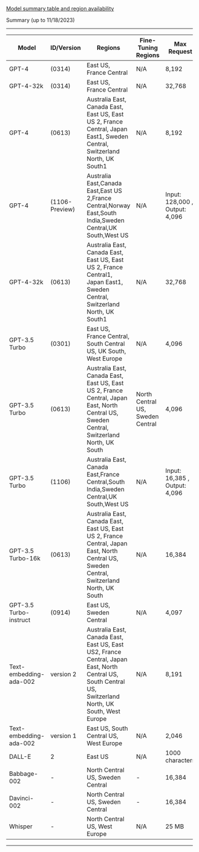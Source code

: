 [Model summary table and region availability](https://learn.microsoft.com/en-us/azure/ai-services/openai/concepts/models#model-summary-table-and-region-availability)

Summary (up to 11/18/2023)

---------------------------------------------------------
| Model | ID/Version | Regions | Fine-Tuning Regions | Max Request | Training Data (up to) |
|-------|------------|---------|---------------------|-------------|-----------------------|
| GPT-4 | (0314) | East US, France Central | N/A | 8,192 | September 2021 |
| GPT-4-32k |  (0314) | East US, France Central | N/A | 32,768 | September 2021 |
| GPT-4 | (0613) | Australia East, Canada East, East US, East US 2, France Central, Japan East1, Sweden Central, Switzerland North, UK South1 | N/A | 8,192  | September 2021 |
| GPT-4 | (1106-Preview) | Australia East,Canada East,East US 2,France Central,Norway East,South India,Sweden Central,UK South,West US|N/A | Input: 128,000 , Output: 4,096  | September 2021 |
| GPT-4-32k | (0613) | Australia East, Canada East, East US, East US 2, France Central1, Japan East1, Sweden Central, Switzerland North, UK South1 | N/A | 32,768  | September 2021 |
| GPT-3.5 Turbo | (0301) | East US, France Central, South Central US, UK South, West Europe | N/A | 4,096  | Sep 2021 |
| GPT-3.5 Turbo | (0613) | Australia East, Canada East, East US, East US 2, France Central, Japan East, North Central US, Sweden Central, Switzerland North, UK South | North Central US, Sweden Central | 4,096  | Sep 2021 |
| GPT-3.5 Turbo | (1106) |Australia East, Canada East,France Central,South India,Sweden Central,UK South,West US|	N/A |Input: 16,385 , Output: 4,096  	|Sep 2021|
| GPT-3.5 Turbo-16k | (0613) | Australia East, Canada East, East US, East US 2, France Central, Japan East, North Central US, Sweden Central, Switzerland North, UK South | N/A | 16,384  | Sep 2021 |
| GPT-3.5 Turbo-instruct | (0914) | East US, Sweden Central | N/A | 4,097  | Sep 2021 |
| Text-embedding-ada-002 | version 2 | Australia East, Canada East, East US, East US2, France Central, Japan East, North Central US, South Central US, Switzerland North, UK South, West Europe | N/A | 8,191  | Sep 2021 |
| Text-embedding-ada-002 | version 1 | East US, South Central US, West Europe | N/A | 2,046  | Sep 2021 |
| DALL-E | 2 | East US | N/A | 1000 characters | N/A |
| Babbage-002 | - | North Central US, Sweden Central | - | 16,384  | Sep 2021 |
| Davinci-002 | - | North Central US, Sweden Central | - | 16,384  | Sep 2021 |
| Whisper | - | North Central US, West Europe | N/A | 25 MB | N/A |
---------------------------------------------------------
